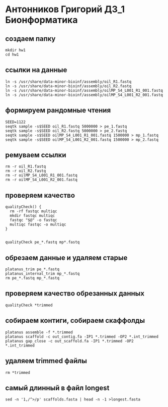 # Антонников Григорий ДЗ_1 Бионформатика


## создаем папку

```
mkdir hw1
cd hw1
```
## ссылки на данные

```
ln -s /usr/share/data-minor-bioinf/assembly/oil_R1.fastq
ln -s /usr/share/data-minor-bioinf/assembly/oil_R2.fastq
ln -s /usr/share/data-minor-bioinf/assembly/oilMP_S4_L001_R1_001.fastq
ln -s /usr/share/data-minor-bioinf/assembly/oilMP_S4_L001_R2_001.fastq
```

## формируем рандомные чтения 

```
SEED=1122
seqtk sample -s$SEED oil_R1.fastq 5000000 > pe_1.fastq
seqtk sample -s$SEED oil_R2.fastq 5000000 > pe_2.fastq
seqtk sample -s$SEED oilMP_S4_L001_R1_001.fastq 1500000 > mp_1.fastq
seqtk sample -s$SEED oilMP_S4_L001_R2_001.fastq 1500000 > mp_2.fastq
```

## ремуваем ссылки

```
rm -r oil_R1.fastq
rm -r oil_R2.fastq
rm -r oilMP_S4_L001_R1_001.fastq
rm -r oilMP_S4_L001_R2_001.fastq
```

## проверяем качество

```
qualityCheck() {
  rm -rf fastqc multiqc
  mkdir fastqc multiqc
  fastqc "$@" -o fastqc
  multiqc fastqc -o multiqc
}


qualityCheck pe_*.fastq mp*.fastq
```

## обрезаем данные и удаляем старые 

```
platanus_trim pe_*.fastq
platanus_internal_trim mp_*.fastq
rm pe_*.fastq mp_*.fastq
```

## проверяем качество обрезанных данных
```
qualityCheck *trimmed
```

## собираем контиги, собираем скаффолды
```
platanus assemble -f *.trimmed
platanus scaffold -c out_contig.fa -IP1 *.trimmed -OP2 *.int_trimmed
platanus gap_close -c out_scaffold.fa -IP1 *.trimmed -OP2 *.int_trimmed
```
## удаляем trimmed файлы
```
rm *trimmed
```
##  самый длинный в файл longest 
```
sed -n '1,/^>/p' scaffolds.fasta | head -n -1 >longest.fasta
```

##  
